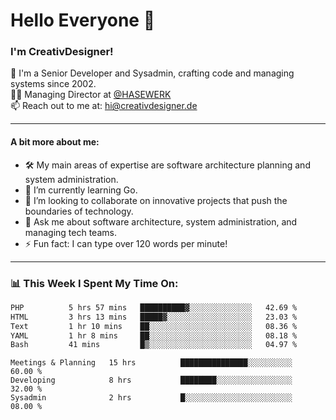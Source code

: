 # Hello Everyone 👋

### I'm CreativDesigner!

🔭 I'm a Senior Developer and Sysadmin, crafting code and managing systems since 2002.  
👨‍💼 Managing Director at [@HASEWERK](https://github.com/HASEWERK)  
📫 Reach out to me at: [hi@creativdesigner.de](mailto:hi@creativdesigner.de)  

---

#### A bit more about me:

- 🛠 My main areas of expertise are software architecture planning and system administration.
- 🌱 I’m currently learning Go.
- 👯 I’m looking to collaborate on innovative projects that push the boundaries of technology.
- 💬 Ask me about software architecture, system administration, and managing tech teams.
- ⚡ Fun fact: I can type over 120 words per minute!  

---

### 📊 **This Week I Spent My Time On:**

<!--START_SECTION:waka-->

```txt
PHP          5 hrs 57 mins   ██████████▓░░░░░░░░░░░░░░   42.69 %
HTML         3 hrs 13 mins   █████▓░░░░░░░░░░░░░░░░░░░   23.03 %
Text         1 hr 10 mins    ██░░░░░░░░░░░░░░░░░░░░░░░   08.36 %
YAML         1 hr 8 mins     ██░░░░░░░░░░░░░░░░░░░░░░░   08.18 %
Bash         41 mins         █▒░░░░░░░░░░░░░░░░░░░░░░░   04.97 %
```

<!--END_SECTION:waka-->

```text
Meetings & Planning   15 hrs          ███████████████░░░░░░░░░░   60.00 % 
Developing            8 hrs           ████████░░░░░░░░░░░░░░░░░   32.00 % 
Sysadmin              2 hrs           █░░░░░░░░░░░░░░░░░░░░░░░░   08.00 %

